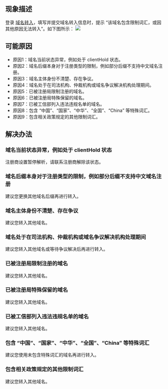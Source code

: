 
## 现象描述
登录 [域名转入](https://console.cloud.tencent.com/domain/trans-in)，填写并提交域名转入信息时，提示 “该域名包含限制词汇，或因其他原因无法转入”。如下图所示：
![](https://qcloudimg.tencent-cloud.cn/raw/bed27fcec9054b919a7f362753f30dde.png)

## 可能原因
- 原因1：域名当前状态异常，例如处于 clientHold 状态。
- 原因2：域名后缀本身对于注册类型的限制，例如部分后缀不支持中文域名注册。
- 原因3：域名主体身份不清楚、存在争议。
- 原因4：域名处于在司法机构、仲裁机构或域名争议解决机构处理期间。
- 原因5：已被注册局限制注册的域名。
- 原因6：已被注册局特殊保留的域名。
- 原因7：已被工信部列入违法违规名单的域名。
- 原因8：包含 “中国”、“国家”、“中华”、“全国”、“China” 等特殊词汇。
- 原因9：包含相关政策规定的其他限制词汇。

## 解决办法
### 域名当前状态异常，例如处于 clientHold 状态
注册商设置暂停解析，请联系注册商解除该状态。

### 域名后缀本身对于注册类型的限制，例如部分后缀不支持中文域名注册
建议您更换其他域名后缀再进行转入。

### 域名主体身份不清楚、存在争议
建议您转入其他域名。

### 域名处于在司法机构、仲裁机构或域名争议解决机构处理期间
建议您转入其他域名或等待争议解决后再进行转入。

### 已被注册局限制注册的域名
建议您转入其他域名。

### 已被注册局特殊保留的域名
建议您转入其他域名。

### 已被工信部列入违法违规名单的域名
建议您转入其他域名。

### 包含 “中国”、“国家”、“中华”、“全国”、“China” 等特殊词汇
建议您使用未包含特殊词汇的域名再进行转入。

### 包含相关政策规定的其他限制词汇
建议您转入其他域名。


